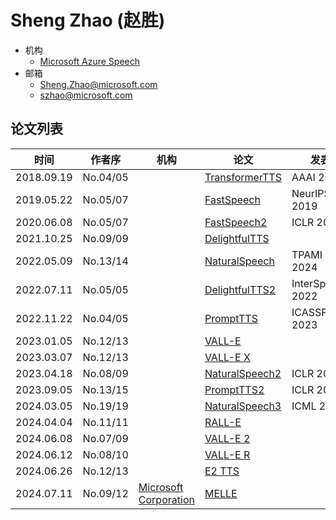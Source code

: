 # Sheng Zhao (赵胜)

- 机构
  - [Microsoft Azure Speech](../Institutions/CHN-ZJU_浙江大学.md)
- 邮箱
  - <Sheng.Zhao@microsoft.com>
  - <szhao@microsoft.com>

## 论文列表

| 时间 | 作者序 | 机构 | 论文 | 发表 |
|:-:|:-:|---|---|---|
| 2018.09.19 | No.04/05 | | [TransformerTTS](../Models/TTS2_Acoustic/2018.09.19_TransformerTTS.md) | AAAI 2019 |
| 2019.05.22 | No.05/07 | | [FastSpeech](../Models/TTS2_Acoustic/2019.05.22_FastSpeech.md) | NeurIPS 2019
| 2020.06.08 | No.05/07 | | [FastSpeech2](../Models/TTS2_Acoustic/2020.06.08_FastSpeech2.md) | ICLR 2021
| 2021.10.25 | No.09/09 | | [DelightfulTTS](../Models/TTS2_Acoustic/2021.10.25_DelightfulTTS.md) | 
| 2022.05.09 | No.13/14 | | [NaturalSpeech](../Models/E2E/2022.05.09_NaturalSpeech.md) | TPAMI 2024 |
| 2022.07.11 | No.05/05 | | [DelightfulTTS2](../Models/TTS2_Acoustic/2022.07.11_DelightfulTTS2.md) | InterSpeech 2022 |
| 2022.11.22 | No.04/05 | | [PromptTTS](../Models/Prompt/2022.11.22_PromptTTS.md) | ICASSP 2023
| 2023.01.05 | No.12/13 | | [VALL-E](../Models/Speech_LLM/2023.01.05_VALL-E.md) |
| 2023.03.07 | No.12/13 | | [VALL-E X](../Models/Speech_LLM/2023.03.07_VALL-E_X.md) |
| 2023.04.18 | No.08/09 | | [NaturalSpeech2](../Models/Diffusion/2023.04.18_NaturalSpeech2.md) | ICLR 2024
| 2023.09.05 | No.13/15 | | [PromptTTS2](../Models/Prompt/2023.09.05_PromptTTS2.md) | ICLR 2024
| 2024.03.05 | No.19/19 | | [NaturalSpeech3](../Models/Diffusion/2024.03.05_NaturalSpeech3.md) | ICML 2024
| 2024.04.04 | No.11/11 | | [RALL-E](../Models/Speech_LLM/2024.04.04_RALL-E.md) |
| 2024.06.08 | No.07/09 | | [VALL-E 2](../Models/Speech_LLM/2024.06.08_VALL-E2.md) |
| 2024.06.12 | No.08/10 | | [VALL-E R](../Models/Speech_LLM/2024.06.12_VALL-E_R.md) |
| 2024.06.26 | No.12/13 | | [E2 TTS](../Models/Flow/2024.06.26_E2_TTS.md) |
| 2024.07.11 | No.09/12 | [Microsoft Corporation](../Institutions/USA-Microsoft.md) | [MELLE](../Models/Speech_LLM/2024.07.11_MELLE.md) |